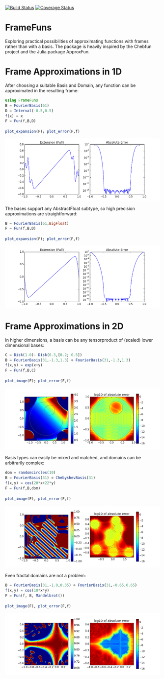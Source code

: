 [![Build Status](https://travis-ci.org/daanhb/FrameFuns.jl.svg?branch=master)](https://travis-ci.org/daanhb/FrameFuns.jl)
[![Coverage Status](https://coveralls.io/repos/github/daanhb/FrameFuns.jl/badge.svg)](https://coveralls.io/github/daanhb/FrameFuns.jl)

FrameFuns
=========

Exploring practical possibilities of approximating functions with frames rather than with a basis. The package is heavily inspired by the Chebfun project and the Julia package ApproxFun.

# Frame Approximations in 1D

After choosing a suitable Basis and Domain, any function can be approximated in the resulting frame:
```julia
using FrameFuns
B = FourierBasis(61)
D = Interval(-0.5,0.5)
f(x) = x
F = Fun(f,B,D)

plot_expansion(F); plot_error(F,f)
```

![](images/lowprecision.png)

The bases support any AbstractFloat subtype, so high precision approximations are straightforward:

```julia
B = FourierBasis(61,BigFloat)
F = Fun(f,B,D)

plot_expansion(F); plot_error(F,f)
```

![](images/highprecision.png)

# Frame Approximations in 2D

In higher dimensions, a basis can be any tensorproduct of (scaled) lower dimensional bases:
```julia
C = Disk(1.0)- Disk(0.3,[0.2; 0.5])
B = FourierBasis(31,-1.3,1.3) ⊗ FourierBasis(31,-1.3,1.3)
f(x,y) = exp(x+y)
F = Fun(f,B,C)

plot_image(F); plot_error(F,f)
```

![](images/deathstar.png)

Basis types can easily be mixed and matched, and domains can be arbitrarily complex:

```julia
dom = randomcircles(10)
B = FourierBasis(31) ⊗ ChebyshevBasis(31)
f(x,y) = cos(20*x+22*y)
F = Fun(f,B,dom)

plot_image(F), plot_error(F,f)
```

![](images/circles.png)

Even fractal domains are not a problem:

```julia
B = FourierBasis(31,-1.0,0.35) ⊗ FourierBasis(31,-0.65,0.65)
f(x,y) = cos(10*x*y)
F = Fun(f, B, Mandelbrot())

plot_image(F), plot_error(F,f)
```

![](images/mandelbrot.png)
